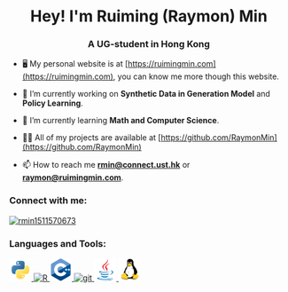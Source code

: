 <h1 align="center">Hey! I'm Ruiming (Raymon) Min</h1>
<h3 align="center">A UG-student in Hong Kong</h3>

- 🖥 My personal website is at [https://ruimingmin.com](https://ruimingmin.com), you can know me more though this website.

- 🔭 I’m currently working on **Synthetic Data in Generation Model** and **Policy Learning**.

- 🌱 I’m currently learning **Math and Computer Science**.

- 👨‍💻 All of my projects are available at [https://github.com/RaymonMin](https://github.com/RaymonMin)

- 📫 How to reach me **rmin@connect.ust.hk** or **raymon@ruimingmin.com**.

<h3 align="left">Connect with me:</h3>
<p align="left">
<a href="https://instagram.com/rmin1511570673" target="blank"><img align="center" src="https://raw.githubusercontent.com/rahuldkjain/github-profile-readme-generator/master/src/images/icons/Social/instagram.svg" alt="rmin1511570673" height="30" width="40" /></a>


<h3 align="left">Languages and Tools:</h3>
<p align="left"><a href="https://www.python.org" target="_blank" rel="noreferrer"> <img src="https://raw.githubusercontent.com/devicons/devicon/master/icons/python/python-original.svg" alt="python" width="40" height="40"/> </a> <a href="https://www.r-project.org" target="_blank" rel="noreferrer"> 
  <img src="https://www.r-project.org/logo/Rlogo.png" alt="R" width="40" height="40"/> 
</a><a href="https://www.w3schools.com/cpp/" target="_blank" rel="noreferrer"> <img src="https://raw.githubusercontent.com/devicons/devicon/master/icons/cplusplus/cplusplus-original.svg" alt="cplusplus" width="40" height="40"/> </a> <a href="https://git-scm.com/" target="_blank" rel="noreferrer"> <img src="https://www.vectorlogo.zone/logos/git-scm/git-scm-icon.svg" alt="git" width="40" height="40"/> </a> <a href="https://www.java.com" target="_blank" rel="noreferrer"> <img src="https://raw.githubusercontent.com/devicons/devicon/master/icons/java/java-original.svg" alt="java" width="40" height="40"/> </a><a href="https://www.linux.org" target="_blank" rel="noreferrer"> 
  <img src="https://raw.githubusercontent.com/devicons/devicon/master/icons/linux/linux-original.svg" alt="Linux" width="40" height="40"/> 
</a>

